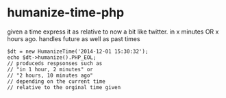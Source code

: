 humanize-time-php
=================

  given a time express it as relative to now a bit like twitter. in x minutes OR x hours ago.
  handles future as well as past times


    $dt = new HumanizeTime('2014-12-01 15:30:32');
    echo $dt->humanize().PHP_EOL;
    // produceds respsonses such as
    // "in 1 hour, 2 minutes" or
    // "2 hours, 10 minutes ago"
    // depending on the current time
    // relative to the orginal time given
